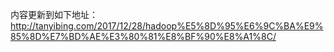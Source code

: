 内容更新到如下地址：http://tanyibing.com/2017/12/28/hadoop%E5%8D%95%E6%9C%BA%E9%85%8D%E7%BD%AE%E3%80%81%E8%BF%90%E8%A1%8C/
